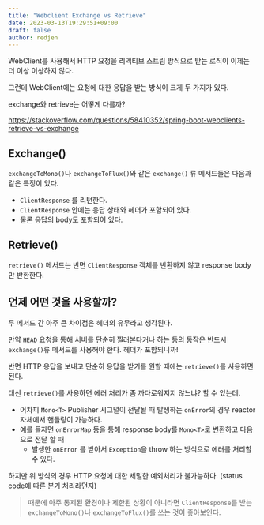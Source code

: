 ```yaml
---
title: "Webclient Exchange vs Retrieve"
date: 2023-03-13T19:29:51+09:00
draft: false
author: redjen
---
```


WebClient를 사용해서 HTTP 요청을 리액티브 스트림 방식으로 받는 로직이 이제는 더 이상 이상하지 않다.

그런데 WebClient에는 요청에 대한 응답을 받는 방식이 크게 두 가지가 있다.

exchange와 retrieve는 어떻게 다를까?

https://stackoverflow.com/questions/58410352/spring-boot-webclients-retrieve-vs-exchange

## Exchange()

`exchangeToMono()`나 `exchangeToFlux()`와 같은 `exchange()` 류 메서드들은 다음과 같은 특징이 있다.
- `ClientResponse` 를 리턴한다.
- `ClientResponse` 안에는 응답 상태와 헤더가 포함되어 있다.
- 물론 응답의 body도 포함되어 있다.

## Retrieve()

`retrieve()` 메서드는 반면 `ClientResponse` 객체를 반환하지 않고 response body만 반환한다.

## 언제 어떤 것을 사용할까?

두 메서드 간 아주 큰 차이점은 헤더의 유무라고 생각된다.

만약 `HEAD` 요청을 통해 서버를 단순히 찔러본다거나 하는 등의 동작은 반드시 `exchange()`류 메서드를 사용해야 한다. 헤더가 포함되니까!

반면 HTTP 응답을 보내고 단순히 응답을 받기를 원할 때에는 `retrieve()`를 사용하면 된다.

대신 `retrieve()`를 사용하면 에러 처리가 좀 까다로워지지 않느냐? 할 수 있는데.
- 어차피 `Mono<T>` Publisher 시그널이 전달될 때 발생하는 `onError`의 경우 reactor 자체에서 핸들링이 가능하다.
- 예를 들자면 `onErrorMap` 등을 통해 response body를 `Mono<T>`로 변환하고 다음으로 전달 할 때
	- 발생한 `onError` 를 받아서 `Exception`을 throw 하는 방식으로 에러를 처리할 수 있다.

하지만 위 방식의 경우 HTTP 요청에 대한 세밀한 예외처리가 불가능하다. (status code에 따른 분기 처리라던지)
> 때문에 아주 통제된 환경이나 제한된 상황이 아니라면 `ClientResponse`를 받는 `exchangeToMono()`나 `exchangeToFlux()`를 쓰는 것이 좋아보인다.

